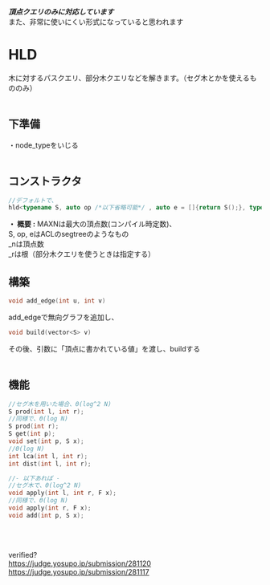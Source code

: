 ***頂点クエリのみに対応しています***  
また、非常に使いにくい形式になっていると思われます  
# HLD
木に対するパスクエリ、部分木クエリなどを解きます。（セグ木とかを使えるもののみ）  
<br>
## 下準備  
・node_typeをいじる  
<br>
## コンストラクタ
```cpp
//デフォルトで、
hld<typename S, auto op /*以下省略可能*/ , auto e = []{return S();}, typename F = int, auto mapping = []{}, auto composition = []{}, auto id = []{}> AAA(int _n, int _r = random)
```
**・ 概要 :** MAXNは最大の頂点数(コンパイル時定数)、  
S, op, eはACLのsegtreeのようなもの  
_nは頂点数  
_rは根（部分木クエリを使うときは指定する）
<br>
## 構築
```cpp
void add_edge(int u, int v)
```
add_edgeで無向グラフを追加し、  
```cpp
void build(vector<S> v)
```
その後、引数に「頂点に書かれている値」を渡し、buildする  
<br>
## 機能
```cpp
//セグ木を用いた場合、Θ(log^2 N)
S prod(int l, int r);
//同様で、Θ(log N)
S prod(int r);
S get(int p);
void set(int p, S x);
//Θ(log N)
int lca(int l, int r);
int dist(int l, int r);

//- 以下あれば -
//セグ木で、Θ(log^2 N)
void apply(int l, int r, F x);
//同様で、Θ(log N)
void apply(int r, F x);
void add(int p, S x);
```

<br>
<br>

verified?  
https://judge.yosupo.jp/submission/281120  
https://judge.yosupo.jp/submission/281117
